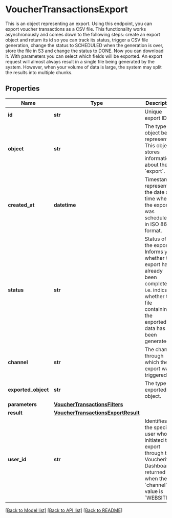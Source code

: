 # VoucherTransactionsExport

This is an object representing an export.    Using this endpoint, you can export voucher transactions as a CSV file. This functionality works asynchronously and comes down to the following steps: create an export object and return its id so you can track its status, trigger a CSV file generation, change the status to SCHEDULED when the generation is over, store the file in S3 and change the status to DONE. Now you can download it.  With parameters you can select which fields will be exported. An export request will almost always result in a single file being generated by the system. However, when your volume of data is large, the system may split the results into multiple chunks.

## Properties
Name | Type | Description | Notes
------------ | ------------- | ------------- | -------------
**id** | **str** | Unique export ID. | 
**object** | **str** | The type of object being represented. This object stores information about the &#x60;export&#x60;. | [default to 'export']
**created_at** | **datetime** | Timestamp representing the date and time when the export was scheduled in ISO 8601 format. | 
**status** | **str** | Status of the export. Informs you whether the export has already been completed, i.e. indicates whether the file containing the exported data has been generated. | [default to 'SCHEDULED']
**channel** | **str** | The channel through which the export was triggered. | [default to 'API']
**exported_object** | **str** | The type of exported object. | [default to 'voucher_transactions']
**parameters** | [**VoucherTransactionsFilters**](VoucherTransactionsFilters.md) |  | 
**result** | [**VoucherTransactionsExportResult**](VoucherTransactionsExportResult.md) |  | [optional] 
**user_id** | **str** | Identifies the specific user who initiated the export through the Voucherify Dashboard; returned when the &#x60;channel&#x60; value is &#x60;WEBSITE&#x60;. | [optional] 

[[Back to Model list]](../README.md#documentation-for-models) [[Back to API list]](../README.md#documentation-for-api-endpoints) [[Back to README]](../README.md)


